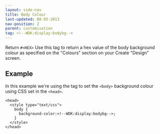 ```yaml
---
layout: side-nav
title: Body Colour
last-updated: 08-03-2013
nav-position: 2
parent: customisation
tag: <!--WDK:display:bodybg-->
---
```


Return `#<HEX>`
Use this tag to return a hex value of the body background colour as specified on the "Colours" section on your Create "Design" screen.

## Example

In this example we're using the tag to set the `<body>` background colour using CSS set in the `<head>`.

~~~
<head>
  <style type="text/css">
    body {
      background-color:<!--WDK:display:bodybg-->;
    }
  </style>
</head>
~~~
